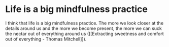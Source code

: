 # Life is a big mindfulness practice

I think that life is a big mindfulness practice. The more we look closer at the details around us and the more we become present, the more we can suck the nectar out of everything around us ([[Extracting sweetness and comfort out of everything - Thomas Mitchell]]).

